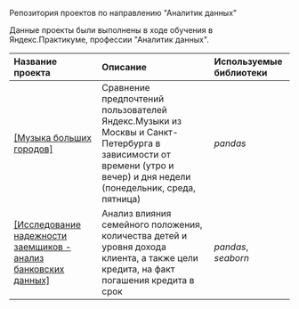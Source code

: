 Репозитория проектов по направлению "Аналитик данных"

Данные проекты были выполнены в ходе обучения в Яндекс.Практикуме, профессии "Аналитик данных".

| Название проекта | Описание | Используемые библиотеки | 
| :---------------------- | :---------------------- | :---------------------- |
| <a href="https://github.com/Feanor19/Analytics/tree/main/1%20Music%20portal">[Музыка больших городов]</a> | Сравнение предпочтений пользователей Яндекс.Музыки из Москвы и Санкт-Петербурга в зависимости от времени (утро и вечер) и дня недели (понедельник, среда, пятница)| *pandas* |
| <a href="https://github.com/Feanor19/Analytics/tree/main/2%20Bank%20analysis">[Исследование надежности заемщиков - анализ банковских данных]</a> | Анализ влияния семейного положения, количества детей и уровня дохода клиента, а также цели кредита, на факт погашения кредита в срок| *pandas*, *seaborn* |

